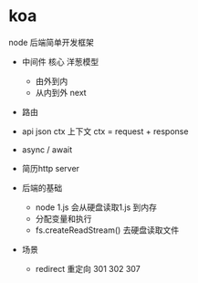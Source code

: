 # koa

node 后端简单开发框架

- 中间件
  核心 洋葱模型
  - 由外到内
  - 从内到外
  next
- 路由
- api json ctx 
  上下文 ctx = request + response 
- async / await

- 简历http server

- 后端的基础
  - node 1.js 会从硬盘读取1.js 到内存
  - 分配变量和执行
  - fs.createReadStream() 去硬盘读取文件

- 场景 
  - redirect 重定向
   301 302 307
